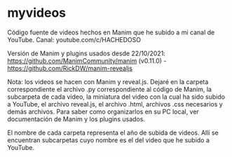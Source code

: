 # myvideos
Código fuente de videos hechos en Manim que he subido a mi canal de YouTube. Canal: youtube.com/c/HACHEDOSO

Versión de Manim y plugins usados desde 22/10/2021: https://github.com/ManimCommunity/manim (v0.11.0) - https://github.com/RickDW/manim-revealjs

Nota: los videos se hacen con Manim y reveal.js. Dejaré en la carpeta correspondiente el archivo .py correspondiente al código de Manim, la subcarpeta de cada video, la miniatura del video con la cual ha sido subido a YouTube, el archivo reveal.js, el archivo .html, archivos .css necesarios y demás archivos. Para saber como organizarlos en su PC local, ver documentación de Manim y los plugins usados.

El nombre de cada carpeta representa el año de subida de videos. Allí se encuentran subcarpetas cuyo nombre es el del video que he subido a YouTube.

